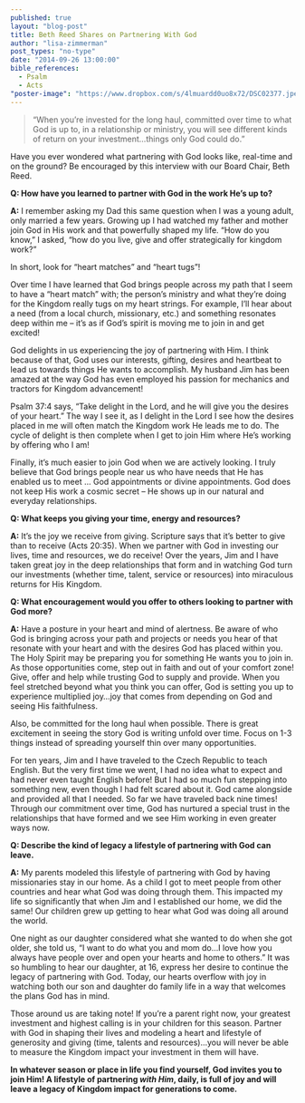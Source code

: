 ```yaml
---
published: true
layout: "blog-post"
title: Beth Reed Shares on Partnering With God
author: "lisa-zimmerman"
post_types: "no-type"
date: "2014-09-26 13:00:00"
bible_references: 
  - Psalm
  - Acts
"poster-image": "https://www.dropbox.com/s/4lmuardd0uo8x72/DSC02377.jpeg?dl=0"
---
```


>“When you’re invested for the long haul, committed over time to what God is up to, in a relationship or ministry, you will see different kinds of return on your investment…things only God could do.”

Have you ever wondered what partnering with God looks like, real-time and on the ground?  Be encouraged by this interview with our Board Chair, Beth Reed.

**Q: How have you learned to partner with God in the work He’s up to?**

**A:** I remember asking my Dad this same question when I was a young adult, only married a few years.  Growing up I had watched my father and mother join God in His work and that powerfully shaped my life.  “How do you know,” I asked, “how do you live, give and offer strategically for kingdom work?”

In short, look for “heart matches” and “heart tugs”!  

Over time I have learned that God brings people across my path that I seem to have a “heart match” with; the person’s ministry and what they’re doing for the Kingdom really tugs on my heart strings.  For example, I’ll hear about a need (from a local church, missionary, etc.) and something resonates deep within me – it’s as if God’s spirit is moving me to join in and get excited!

God delights in us experiencing the joy of partnering with Him.  I think because of that, God uses our interests, gifting, desires and heartbeat to lead us towards things He wants to accomplish.  My husband Jim has been amazed at the way God has even employed his passion for mechanics and tractors for Kingdom advancement!

Psalm 37:4 says, “Take delight in the Lord, and he will give you the desires of your heart.”  The way I see it, as I delight in the Lord I see how the desires placed in me will often match the Kingdom work He leads me to do.  The cycle of delight is then complete when I get to join Him where He’s working by offering who I am! 

Finally, it’s much easier to join God when we are actively looking.  I truly believe that God brings people near us who have needs that He has enabled us to meet ... God appointments or divine appointments.  God does not keep His work a cosmic secret – He shows up in our natural and everyday relationships.

**Q: What keeps you giving your time, energy and resources?**

**A:** It’s the joy we receive from giving.  Scripture says that it’s better to give than to receive (Acts 20:35).  When we partner with God in investing our lives, time and resources, we do receive!  Over the years, Jim and I have taken great joy in the deep relationships that form and in watching God turn our investments (whether time, talent, service or resources) into miraculous returns for His Kingdom.

**Q: What encouragement would you offer to others looking to partner with God more?** 

**A:** Have a posture in your heart and mind of alertness.  Be aware of who God is bringing across your path and projects or needs you hear of that resonate with your heart and with the desires God has placed within you.  The Holy Spirit may be preparing you for something He wants you to join in.  As those opportunities come, step out in faith and out of your comfort zone!  Give, offer and help while trusting God to supply and provide.  When you feel stretched beyond what you think you can offer, God is setting you up to experience multiplied joy…joy that comes from depending on God and seeing His faithfulness.

Also, be committed for the long haul when possible.  There is great excitement in seeing the story God is writing unfold over time.  Focus on 1-3 things instead of spreading yourself thin over many opportunities.

For ten years, Jim and I have traveled to the Czech Republic to teach English.  But the very first time we went, I had no idea what to expect and had never even taught English before!  But I had so much fun stepping into something new, even though I had felt scared about it.  God came alongside and provided all that I needed.  So far we have traveled back nine times!  Through our commitment over time, God has nurtured a special trust in the relationships that have formed and we see Him working in even greater ways now.  

**Q: Describe the kind of legacy a lifestyle of partnering with God can leave.**

**A:** My parents modeled this lifestyle of partnering with God by having missionaries stay in our home.  As a child I got to meet people from other countries and hear what God was doing through them.  This impacted my life so significantly that when Jim and I established our home, we did the same!  Our children grew up getting to hear what God was doing all around the world.

One night as our daughter considered what she wanted to do when she got older, she told us, “I want to do what you and mom do…I love how you always have people over and open your hearts and home to others.”  It was so humbling to hear our daughter, at 16, express her desire to continue the legacy of partnering with God.  Today, our hearts overflow with joy in watching both our son and daughter do family life in a way that welcomes the plans God has in mind.

Those around us are taking note!  If you’re a parent right now, your greatest investment and highest calling is in your children for this season.  Partner with God in shaping their lives and modeling a heart and lifestyle of generosity and giving (time, talents and resources)…you will never be able to measure the Kingdom impact your investment in them will have.

**In whatever season or place in life you find yourself, God invites you to join Him! A lifestyle of partnering *with Him*, daily, is full of joy and will leave a legacy of Kingdom impact for generations to come.**